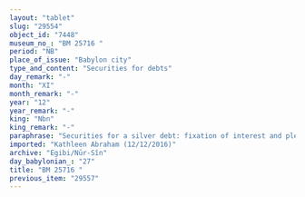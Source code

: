 ```yaml
---
layout: "tablet"
slug: "29554"
object_id: "7448"
museum_no_: "BM 25716 "
period: "NB"
place_of_issue: "Babylon city"
type_and_content: "Securities for debts"
day_remark: "-"
month: "XI"
month_remark: "-"
year: "12"
year_remark: "-"
king: "Nbn"
king_remark: "-"
paraphrase: "Securities for a silver debt: fixation of interest and pledge of slaves.<br /> <strong>B</strong> owes 1/3 minas of silver to <strong>A</strong> on which he has to pay a yearly interest of 20%. The debt is further secured by the pledge of two slaves:&nbsp; <strong><sup>f</sup>C<sub>1</sub></strong> and her daughter. Names of xxx witnesses and the scribe: Bēl-ēṭir/Mukīn-zēri//Egibi.<br /> &nbsp;<br /> <strong>A</strong> = Itti-Marduk-balāṭu/Nab&ucirc;-ahhē-iddin//Egibi; <strong>B</strong> = Arad-Marduk/Marduk-ēṭir//&Scaron;a-ṭābti&scaron;u; <strong><sup>f</sup></strong><strong>C<sub>3</sub></strong> = <sup>f</sup>Miṣatu, slave of <strong>A</strong>"
imported: "Kathleen Abraham (12/12/2016)"
archive: "Egibi/Nūr-Sîn"
day_babylonian_: "27"
title: "BM 25716 "
previous_item: "29557"
---
```


